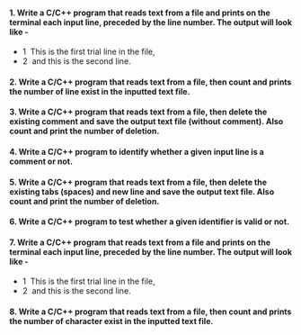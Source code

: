 #### 1. Write a C/C++ program that reads text from a file and prints on the terminal each input line, preceded by the line number. The output will look like - 
- 1  This is the first trial line in the file, 
- 2  and this is the second line. 

#### 2. Write a C/C++ program that reads text from a file, then count and prints the number of line exist in the inputted text file.
#### 3. Write a C/C++ program that reads text from a file, then delete the existing comment and save the output text file (without comment). Also count and print the number of deletion. 
#### 4. Write a C/C++ program to identify whether a given input line is a comment or not. 
#### 5. Write a C/C++ program that reads text from a file, then delete the existing tabs (spaces) and new line and save the output text file. Also count and print the number of deletion. 
#### 6. Write a C/C++ program to test whether a given identifier is valid or not. 
#### 7. Write a C/C++ program that reads text from a file and prints on the terminal each input line, preceded by the line number. The output will look like - 
- 1  This is the first trial line in the file, 
- 2  and this is the second line. 
#### 8. Write a C/C++ program that reads text from a file, then count and prints the number of character exist in the inputted text file. 
